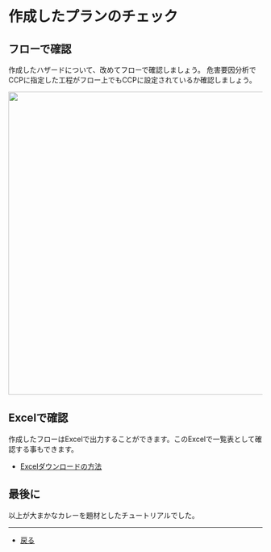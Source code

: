 # 作成したプランのチェック

## フローで確認

作成したハザードについて、改めてフローで確認しましょう。
危害要因分析でCCPに指定した工程がフロー上でもCCPに設定されているか確認しましょう。

<image width=600 src="https://res.cloudinary.com/fam-time/image/upload/v1676348354/SPICE/tutorial0051_yjh769.png">


## Excelで確認
作成したフローはExcelで出力することができます。このExcelで一覧表として確認する事もできます。

- [Excelダウンロードの方法](../help.md#045-危害要因分析をexcelダウンロードする)


## 最後に
以上が大まかなカレーを題材としたチュートリアルでした。

---


- [戻る](index.md)